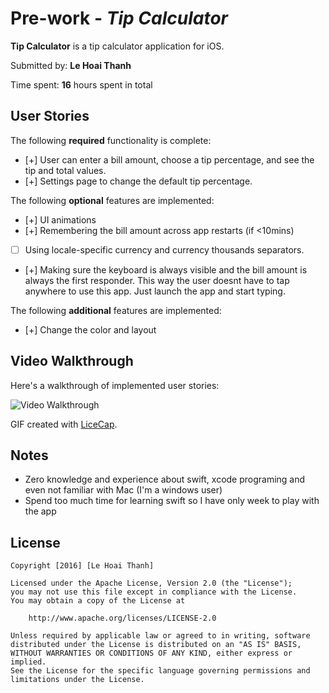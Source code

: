 # Pre-work - *Tip Calculator*

**Tip Calculator** is a tip calculator application for iOS.

Submitted by: **Le Hoai Thanh**

Time spent: **16** hours spent in total

## User Stories

The following **required** functionality is complete:

* [+] User can enter a bill amount, choose a tip percentage, and see the tip and total values.
* [+] Settings page to change the default tip percentage.

The following **optional** features are implemented:
* [+] UI animations
* [+] Remembering the bill amount across app restarts (if <10mins)
* [ ] Using locale-specific currency and currency thousands separators.
* [+] Making sure the keyboard is always visible and the bill amount is always the first responder. This way the user doesnt have to tap anywhere to use this app. Just launch the app and start typing.

The following **additional** features are implemented:

- [+] Change the color and layout

## Video Walkthrough 

Here's a walkthrough of implemented user stories:

<img src='https://imgur.com/yeCaY6H.gif' title='Video Walkthrough' width='' alt='Video Walkthrough' />

GIF created with [LiceCap](http://www.cockos.com/licecap/).

## Notes

- Zero knowledge and experience about swift, xcode programing and even not familiar with Mac (I'm a windows user)
- Spend too much time for learning swift so I have only week to play with the app

## License

    Copyright [2016] [Le Hoai Thanh]

    Licensed under the Apache License, Version 2.0 (the "License");
    you may not use this file except in compliance with the License.
    You may obtain a copy of the License at

        http://www.apache.org/licenses/LICENSE-2.0

    Unless required by applicable law or agreed to in writing, software
    distributed under the License is distributed on an "AS IS" BASIS,
    WITHOUT WARRANTIES OR CONDITIONS OF ANY KIND, either express or implied.
    See the License for the specific language governing permissions and
    limitations under the License.
